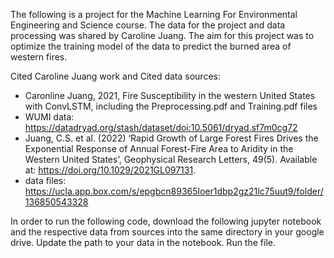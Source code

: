 The following is a project for the Machine Learning For Environmental Engineering and Science course. The data for the project and data processing was 
shared by Caroline Juang. The aim for this project was to optimize the training model of the data to predict the burned area of western fires.

Cited Caroline Juang work and Cited data sources: 
- Caronline Juang, 2021, Fire Susceptibility in the western United States with ConvLSTM, including the Preprocessing.pdf and Training.pdf files
- WUMI data: https://datadryad.org/stash/dataset/doi:10.5061/dryad.sf7m0cg72
- Juang, C.S. et al. (2022) ‘Rapid Growth of Large Forest Fires Drives the Exponential Response of Annual Forest-Fire Area to Aridity in the Western United States’, Geophysical Research Letters, 49(5). Available at: https://doi.org/10.1029/2021GL097131.
- data files: https://ucla.app.box.com/s/epgbcn89365loer1dbp2gz21lc75uut9/folder/136850543328

In order to run the following code, download the following jupyter notebook and the respective data from sources into the same directory in your google drive.
Update the path to your data in the notebook. Run the file. 

